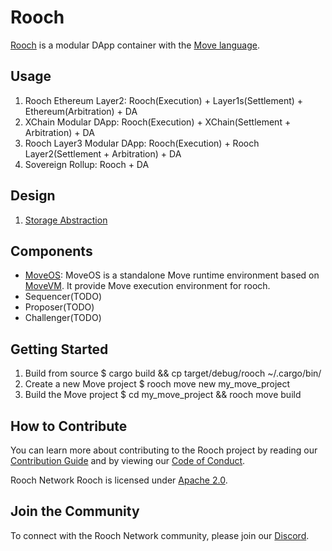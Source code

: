 # Rooch

[Rooch](https:://rooch.network) is a modular DApp container with the [Move language](https://github.com/move-language/move).


## Usage
1. Rooch Ethereum Layer2: Rooch(Execution) + Layer1s(Settlement) + Ethereum(Arbitration) + DA
2. XChain Modular DApp: Rooch(Execution) + XChain(Settlement + Arbitration) + DA
3. Rooch Layer3 Modular DApp: Rooch(Execution) + Rooch Layer2(Settlement + Arbitration) + DA
4. Sovereign Rollup: Rooch + DA

## Design

1. [Storage Abstraction](./docs/design/storage_abstraction.md)

## Components
* [MoveOS](./moveos): MoveOS is a standalone Move runtime environment based on [MoveVM](https://github.com/move-language/move). It provide Move execution environment for rooch.
* Sequencer(TODO)
* Proposer(TODO)
* Challenger(TODO)

## Getting Started

1. Build from source
    $ cargo build && cp target/debug/rooch ~/.cargo/bin/
2. Create a new Move project
    $ rooch move new my_move_project
3. Build the Move project
    $ cd my_move_project && rooch move build

## How to Contribute

You can learn more about contributing to the Rooch project by reading our [Contribution Guide](./CONTRIBUTING.md) and by viewing our [Code of Conduct](./CODE_OF_CONDUCT.md).

Rooch Network Rooch is licensed under [Apache 2.0](./LICENSE).

## Join the Community

To connect with the Rooch Network community, please join our [Discord](https://discord.gg/rooch).